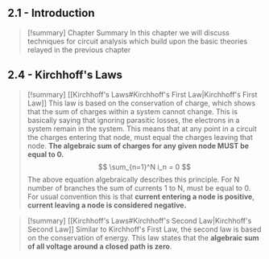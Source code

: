 
## 2.1 - Introduction 

>[!summary] Chapter Summary
>In this chapter we will discuss techniques for circuit analysis which build upon the basic theories relayed in the previous chapter


## 2.4 - Kirchhoff's Laws

>[!summary] [[Kirchhoff's Laws#Kirchhoff's First Law|Kirchhoff's First Law]]
>This law is based on the conservation of charge, which shows that the sum of charges within a system cannot change. This is basically saying that ignoring parasitic losses, the electrons in a system remain in the system. This means that at any point in a circuit the charges entering that node, must equal the charges leaving that node. **The algebraic sum of charges for any given node MUST be equal to 0.** 
>$$ \sum_{n=1}^N i_n = 0 $$
>The above equation algebraically describes this principle. For N number of branches the sum of currents 1 to N, must be equal to 0. For usual convention this is that **current entering a node is positive**, **current leaving a node is considered negative.**

>[!summary] [[Kirchhoff's Laws#Kirchhoff's Second Law|Kirchhoff's Second Law]]
>Similar to Kirchhoff's First Law, the second law is based on the conservation of energy. This law states that the **algebraic sum of all voltage around a closed path is zero**.

>